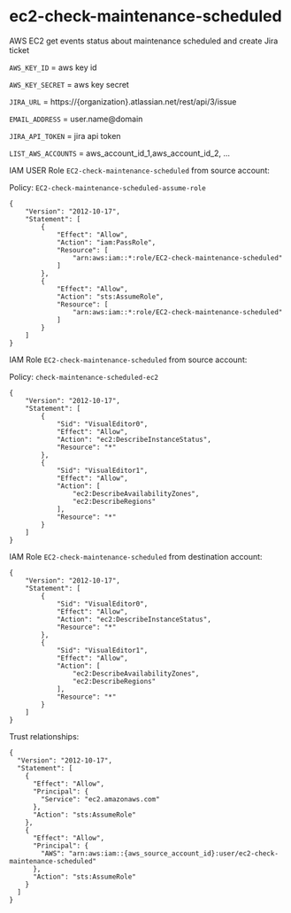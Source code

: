 # ec2-check-maintenance-scheduled
AWS EC2 get events status about maintenance scheduled and create Jira ticket

`AWS_KEY_ID` = aws key id

`AWS_KEY_SECRET` = aws key secret

`JIRA_URL` = https://{organization}.atlassian.net/rest/api/3/issue

`EMAIL_ADDRESS` = user.name@domain

`JIRA_API_TOKEN` = jira api token

`LIST_AWS_ACCOUNTS` = aws_account_id_1,aws_account_id_2, ...


IAM USER Role `EC2-check-maintenance-scheduled` from source account:

Policy: `EC2-check-maintenance-scheduled-assume-role`

```
{
    "Version": "2012-10-17",
    "Statement": [
        {
            "Effect": "Allow",
            "Action": "iam:PassRole",
            "Resource": [
                "arn:aws:iam::*:role/EC2-check-maintenance-scheduled"
            ]
        },
        {
            "Effect": "Allow",
            "Action": "sts:AssumeRole",
            "Resource": [
                "arn:aws:iam::*:role/EC2-check-maintenance-scheduled"
            ]
        }
    ]
}

```

IAM  Role `EC2-check-maintenance-scheduled` from source account:

Policy: `check-maintenance-scheduled-ec2`

```
{
    "Version": "2012-10-17",
    "Statement": [
        {
            "Sid": "VisualEditor0",
            "Effect": "Allow",
            "Action": "ec2:DescribeInstanceStatus",
            "Resource": "*"
        },
        {
            "Sid": "VisualEditor1",
            "Effect": "Allow",
            "Action": [
                "ec2:DescribeAvailabilityZones",
                "ec2:DescribeRegions"
            ],
            "Resource": "*"
        }
    ]
}
```



IAM Role `EC2-check-maintenance-scheduled` from destination account:

```
{
    "Version": "2012-10-17",
    "Statement": [
        {
            "Sid": "VisualEditor0",
            "Effect": "Allow",
            "Action": "ec2:DescribeInstanceStatus",
            "Resource": "*"
        },
        {
            "Sid": "VisualEditor1",
            "Effect": "Allow",
            "Action": [
                "ec2:DescribeAvailabilityZones",
                "ec2:DescribeRegions"
            ],
            "Resource": "*"
        }
    ]
}
```

Trust relationships:

```
{
  "Version": "2012-10-17",
  "Statement": [
    {
      "Effect": "Allow",
      "Principal": {
        "Service": "ec2.amazonaws.com"
      },
      "Action": "sts:AssumeRole"
    },
    {
      "Effect": "Allow",
      "Principal": {
        "AWS": "arn:aws:iam::{aws_source_account_id}:user/ec2-check-maintenance-scheduled"
      },
      "Action": "sts:AssumeRole"
    }
  ]
}
```